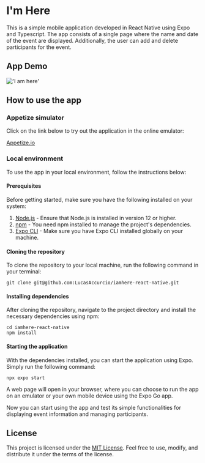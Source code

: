 # I'm Here

This is a simple mobile application developed in React Native using Expo and Typescript. The app consists of a single page where the name and date of the event are displayed. Additionally, the user can add and delete participants for the event.

## App Demo

!['I am here'](./assets/project/video/imhere.gif)

## How to use the app

### Appetize simulator

Click on the link below to try out the application in the online emulator:

[Appetize.io](https://appetize.io/app/6rjw6lb232oo5m6fnemqm7cvli)

### Local environment

To use the app in your local environment, follow the instructions below:

#### Prerequisites

Before getting started, make sure you have the following installed on your system:

1. [Node.js](https://nodejs.org) - Ensure that Node.js is installed in version 12 or higher.
2. [npm](https://www.npmjs.com/) - You need npm installed to manage the project's dependencies.
3. [Expo CLI](https://expo.dev/) - Make sure you have Expo CLI installed globally on your machine.

#### Cloning the repository

To clone the repository to your local machine, run the following command in your terminal:

```
git clone git@github.com:LucasAccurcio/iamhere-react-native.git
```

#### Installing dependencies

After cloning the repository, navigate to the project directory and install the necessary dependencies using npm:

```
cd iamhere-react-native
npm install
```

#### Starting the application

With the dependencies installed, you can start the application using Expo. Simply run the following command:

```
npx expo start
```

A web page will open in your browser, where you can choose to run the app on an emulator or your own mobile device using the Expo Go app.

Now you can start using the app and test its simple functionalities for displaying event information and managing participants.

## License

This project is licensed under the [MIT License](license-link). Feel free to use, modify, and distribute it under the terms of the license.
